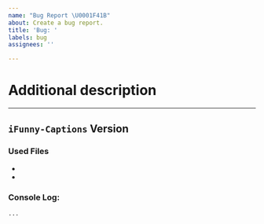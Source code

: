 ```yaml
---
name: "Bug Report \U0001F41B"
about: Create a bug report.
title: 'Bug: '
labels: bug
assignees: ''

---
```


<!--

Before reporting:

1. Please visit the "Known Issues" page in wiki.
2. Enable "Logs". "../wiki/Configuration-Documentation#packages"

-->

# Additional description


---

## `iFunny-Captions` Version


### Used Files
<!-- 

Optional

Image/Video that you wanted to caption
Attach if not URL

-->
- 
- 

### Console Log:
```bash
...
```